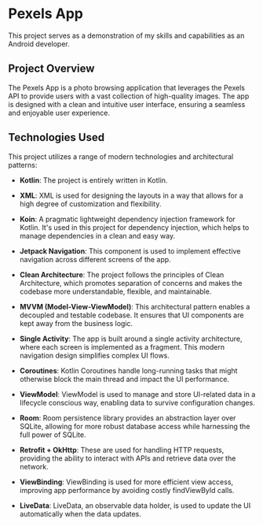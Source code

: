 # Pexels App

This project serves as a demonstration of my skills and capabilities as an Android developer.

## Project Overview

The Pexels App is a photo browsing application that leverages the Pexels API to provide users with a vast collection of high-quality images. The app is designed with a clean and intuitive user interface, ensuring a seamless and enjoyable user experience.

## Technologies Used

This project utilizes a range of modern technologies and architectural patterns:

- **Kotlin**: The project is entirely written in Kotlin.

- **XML**: XML is used for designing the layouts in a way that allows for a high degree of customization and flexibility.

- **Koin**: A pragmatic lightweight dependency injection framework for Kotlin. It's used in this project for dependency injection, which helps to manage dependencies in a clean and easy way.

- **Jetpack Navigation**: This component is used to implement effective navigation across different screens of the app.

- **Clean Architecture**: The project follows the principles of Clean Architecture, which promotes separation of concerns and makes the codebase more understandable, flexible, and maintainable.

- **MVVM (Model-View-ViewModel)**: This architectural pattern enables a decoupled and testable codebase. It ensures that UI components are kept away from the business logic.

- **Single Activity**: The app is built around a single activity architecture, where each screen is implemented as a fragment. This modern navigation design simplifies complex UI flows.

- **Coroutines**: Kotlin Coroutines handle long-running tasks that might otherwise block the main thread and impact the UI performance.

- **ViewModel**: ViewModel is used to manage and store UI-related data in a lifecycle conscious way, enabling data to survive configuration changes.

- **Room**: Room persistence library provides an abstraction layer over SQLite, allowing for more robust database access while harnessing the full power of SQLite.

- **Retrofit + OkHttp**: These are used for handling HTTP requests, providing the ability to interact with APIs and retrieve data over the network.

- **ViewBinding**: ViewBinding is used for more efficient view access, improving app performance by avoiding costly findViewById calls.

- **LiveData**: LiveData, an observable data holder, is used to update the UI automatically when the data updates.

